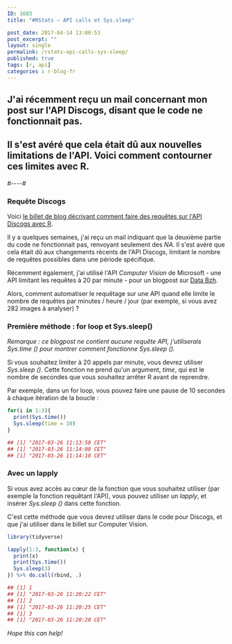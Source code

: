 ```yaml
---
ID: 1603
title: "#RStats — API calls et Sys.sleep"

post_date: 2017-04-14 13:00:53
post_excerpt: ""
layout: single
permalink: /rstats-api-calls-sys-sleep/
published: true
tags: [r, api]
categories : r-blog-fr
---
```

## J'ai récemment reçu un mail concernant mon post sur l'API Discogs, disant que le code ne fonctionnait pas.
## Il s'est avéré que cela était dû aux nouvelles limitations de l'API. Voici comment contourner ces limites avec R.
#----#
### Requête Discogs
Voici <a href="http://colinfay.me/data-vinyles-bibliotheque-discogs-r/" target="_blank">le billet de blog décrivant comment faire des requêtes sur l'API Discogs avec R</a>.

Il y a quelques semaines, j'ai reçu un mail indiquant que la deuxième partie du code ne fonctionnait pas, renvoyant seulement des _NA_. Il s'est avéré que cela était dû aux changements récents de l'API Discogs, limitant le nombre de requêtes possibles dans une période spécifique.

Récemment également, j'ai utilisé l'API _Computer Vision_ de Microsoft - une API limitant les requêtes à 20 par minute -  pour un blogpost sur <a href="http://data-bzh.fr">Data Bzh</a>.

Alors, comment automatiser le requêtage sur une API quand elle limite le nombre de requêtes par minutes / heure / jour (par exemple, si vous avez 282 images à analyser) ?
### Première méthode : for loop et Sys.sleep()

_Remarque : ce blogpost ne contient aucune requête API, j'utiliserais Sys.time () pour montrer comment fonctionne Sys.sleep ()._

Si vous souhaitez limiter à 20 appels par minute, vous devrez utiliser _Sys.sleep ()_. Cette fonction ne prend qu'un argument, _time_, qui est le nombre de secondes que vous souhaitez arrêter R avant de reprendre.

Par exemple, dans un for loop, vous pouvez faire une pause de 10 secondes à chaque itération de la boucle :
```r 
for(i in 1:3){
  print(Sys.time())
  Sys.sleep(time = 10)
}
```
```r 
## [1] "2017-03-26 11:13:58 CET"
## [1] "2017-03-26 11:14:08 CET"
## [1] "2017-03-26 11:14:18 CET"
```
### Avec un lapply
Si vous avez accès au cœur de la fonction que vous souhaitez utiliser (par exemple la fonction requêtant l'API), vous pouvez utiliser un _lapply_, et insérer _Sys.sleep ()_ dans cette fonction.

C'est cette méthode que vous devrez utiliser dans le code pour Discogs, et que j'ai utiliser dans le billet sur Computer Vision.
```r 
library(tidyverse)
```
```r 
lapply(1:3, function(x) {
  print(x)
  print(Sys.time()) 
  Sys.sleep(3)
}) %>% do.call(rbind, .) 
```
```r 
## [1] 1
## [1] "2017-03-26 11:20:22 CET"
## [1] 2
## [1] "2017-03-26 11:20:25 CET"
## [1] 3
## [1] "2017-03-26 11:20:28 CET"
```

_Hope this can help!_



